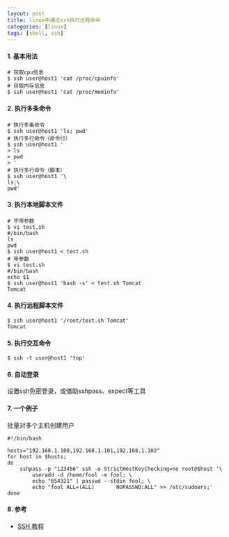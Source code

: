 ```yaml
---
layout: post
title: linux中通过ssh执行远程命令
categories: [linux]
tags: [shell, ssh]
---
```


>  

#### 1. 基本用法

```
# 获取cpu信息
$ ssh user@host1 'cat /proc/cpuinfo'
# 获取内存信息
$ ssh user@host1 'cat /proc/meminfo'

```

#### 2. 执行多条命令

```
# 执行多条命令
$ ssh user@host1 'ls; pwd'
# 执行多行命令（命令行）
$ ssh user@host1 '
> ls
> pwd
> '
# 执行多行命令（脚本）
$ ssh user@host1 '\
ls;\
pwd'
```

#### 3. 执行本地脚本文件

```
# 不带参数
$ vi test.sh
#/bin/bash
ls
pwd
$ ssh user@host1 < test.sh
# 带参数
$ vi test.sh
#/bin/bash
echo $1
$ ssh user@host1 'bash -s' < test.sh Tomcat
Tomcat
```

#### 4. 执行远程脚本文件
```
$ ssh user@host1 '/root/test.sh Tomcat'
Tomcat
```

#### 5. 执行交互命令

```
$ ssh -t user@host1 'top'
```

#### 6. 自动登录

设置ssh免密登录，或借助sshpass、expect等工具

#### 7. 一个例子

批量对多个主机创建用户

```
#!/bin/bash

hosts="192.168.1.100,192.168.1.101,192.168.1.102"
for host in $hosts;
do
	sshpass -p "123456" ssh -o StrictHostKeyChecking=no root@$host '\
		useradd -d /home/fool -m fool; \
		echo "654321" | passwd --stdin fool; \
		echo "fool ALL=(ALL)       NOPASSWD:ALL" >> /etc/sudoers;'
done
```

#### 8. 参考

* [SSH 教程](https://wangdoc.com/ssh/)